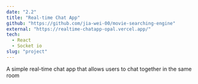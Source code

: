 ```yaml
---
date: "2.2"
title: "Real-time Chat App"
github: "https://github.com/jia-wei-00/movie-searching-engine"
external: "https://realtime-chatapp-opal.vercel.app/"
tech:
  - React
  - Socket io
slug: "project"
---
```


A simple real-time chat app that allows users to chat together in the same room
